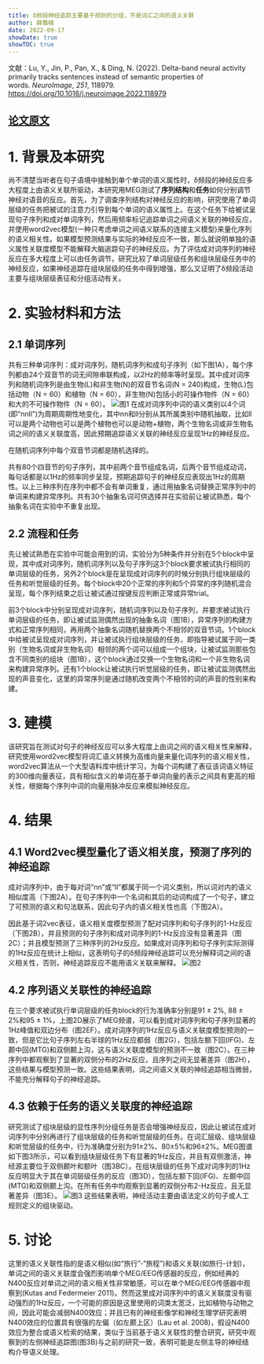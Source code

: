 ```yaml
---
title: δ频段神经追踪主要基于规则的分组，不是词汇之间的语义关联
author: 薛雅楠
date: 2022-09-17
showDate: true
showTOC: true
---
```

文献：Lu, Y., Jin, P., Pan, X., & Ding, N. (2022). Delta-band neural activity primarily tracks sentences instead of semantic properties of words. _NeuroImage_, _251_, 118979.
https://doi.org/10.1016/j.neuroimage.2022.118979
## [论文原文](../Source_Files/2022-09-17-XYN1.Pdf)
# 1. 背景及本研究
尚不清楚当听者在句子语境中接触到单个单词的语义属性时，δ频段的神经反应多大程度上由语义关联所驱动，本研究用MEG测试了**序列结构**和**任务**如何分别调节神经对语音的反应。首先，为了调查序列结构对神经反应的影响，研究使用了单词层级的任务把被试的注意力引导到每个单词的语义属性上。在这个任务下给被试呈现句子序列和成对单词序列，然后用频率标记追踪单词之间语义关联的神经反应，并使用word2vec模型(一种只考虑单词之间语义联系的连接主义模型)来量化序列的语义相关性。如果模型预测结果与实际的神经反应不一致，那么就说明单独的语义属性关联度模型不能解释大脑追踪句子的神经反应。为了评估成对词序列的神经反应在多大程度上可以由任务调节，研究比较了单词层级任务和组块层级任务中的神经反应，如果神经追踪在组块层级的任务中得到增强，那么又证明了δ频段活动主要与组块层级表征和分组活动有关。
# 2. 实验材料和方法
## 2.1 单词序列
共有三种单词序列：成对词序列，随机词序列和成句子序列（如下图1A），每个序列都由24个双音节的词无间隙串联构成，以2Hz的频率等时呈现。其中成对词序列和随机词序列是由生物(L)和非生物(N)的双音节名词(N = 240)构成，生物(L)包括动物（N = 60）和植物（N = 60），非生物(N)包括小的可操作物件（N = 60）和大的不可操作物件（N = 60）。
![图1](../Supporting_Information/2022-09-17-XYN1-Fig-1.png)
在成对词序列中词的语义类别以4个词(即“nnll”)为周期周期性地变化，其中nn和ll分别从其所属类别中随机抽取，比如ll可以是两个动物也可以是两个植物也可以是动物+植物，两个生物名词或非生物名词之间的语义关联度高，因此预期追踪语义关联的神经反应呈现1Hz的神经反应。

在随机词序列中每个双音节词都是随机选择的。

共有80个四音节的句子序列，其中前两个音节组成名词，后两个音节组成动词，每句话都是以1Hz的频率同步呈现，预期追踪句子的神经反应表现出1Hz的周期性。以上三种序列在序列中都不会有单词重复，通过用抽象名词替换正常序列中的单词来构建异常序列。共有30个抽象名词可供选择并在实验前让被试熟悉，每个抽象名词在实验中不重复出现。
## 2.2 流程和任务
先让被试熟悉在实验中可能会用到的词，实验分为5种条件并分别在5个block中呈现，其中成对词序列，随机词序列以及句子序列这3个block要求被试执行相同的单词层级的任务，另外2个block是在呈现成对词序列的时候分别执行组块层级的任务和听觉层级的任务。每个block中20个正常的序列和5个异常的序列随机混合呈现，每个序列结束之后让被试通过按键反应判断正常或异常trial。

前3个block中分别呈现成对词序列，随机词序列以及句子序列，并要求被试执行单词层级的任务，即让被试监测偶然出现的抽象名词（图1B），异常序列的构建方式和正常序列相同，再用两个抽象名词随机替换两个不相邻的双音节词。1个block中给被试呈现成对词序列，并让被试执行组块层级的任务，即指导被试属于同一类别（生物名词或非生物名词）相邻的两个词可以组成一个组块，让被试监测那些包含不同类别的组块（图1B），这个block通过交换一个生物名词和一个非生物名词来构建异常序列。还有1个block让被试执行听觉层级的任务，即让被试监测偶然出现的声音变化，这里的异常序列是通过随机改变两个不相邻的词的声音的性别来构建。

# 3. 建模
该研究旨在测试对句子的神经反应可以多大程度上由词之间的语义相关性来解释，研究使用word2vec模型将词汇语义转换为高维向量来量化词序列的语义相关性，word2vec算法从一个大型语料库中统计学习，为每个词构建了表征该词语义特征的300维向量表征，具有相似含义的单词在基于单词向量的表示之间具有更高的相关性，根据每个序列中词的向量用脉冲反应来模拟神经反应。
# 4. 结果
## 4.1 Word2vec模型量化了语义相关度，预测了序列的神经追踪
成对词序列中，由于每对词“nn”或“ll”都属于同一个词义类别，所以词对内的语义相似度高（下图2A）。在句子序列中一个名词和其后的动词构成了一个句子，建立了可预测的语义和句法联系，因此句子内的语义相关性也高（下图2A）。

因此基于词2vec表征，语义相关度模型预测了配对词序列和句子序列的1-Hz反应（下图2B），并且预测的句子序列和成对词序列的1-Hz反应没有显著差异（图2C）；并且模型预测了三种序列的2Hz反应。如果成对词序列和句子序列实际测得的1Hz反应在统计上相似，这表明句子的δ频段神经追踪可以充分解释词之间的语义相关性，否则，神经追踪反应不能用语义关联来解释。
![图2](../Supporting_Information/2022-09-17-XYN1-Fig-2.png)
## 4.2 序列语义关联性的神经追踪
在三个要求被试执行单词层级的任务block的行为准确率分别是91 ± 2%, 88 ± 2%和95 ± 1%，上图2D展示了MEG频谱，可以看到成对词序列和句子序列显著的1Hz峰值和双边分布（图2EF）。成对词序列的1Hz反应与语义关联度模型预测的一致，但是它比句子序列左右半球的1Hz反应都弱（图2G），包括左额下回(IFG)、左颞中回(MTG)和双侧颞上沟，这与语义关联度模型的预测不一致（图2C）。在三种序列中都观察到了显著的双侧分布的2Hz反应，且序列之间无显著差异（图2H），这些结果与模型预测一致。这些结果表明，词之间语义关联的神经追踪相当微弱，不能充分解释句子的神经追踪。
## 4.3 依赖于任务的语义关联度的神经追踪
研究测试了组块层级的显性序列分组任务是否会增强神经反应，因此让被试在成对词序列中分别再进行了组块层级的任务和听觉层级的任务。在词汇层级、组块层级和听觉层级的任务中，行为准确度分别为91±2%、80±5%和96±2%。MEG图谱如下图3所示，可以看到组块层级任务下有显著的1Hz反应，并且有双侧激活，神经源主要位于双侧颞叶和额叶（图3BC）。在组块层级的任务下成对词序列的1Hz反应明显大于其在单词层级任务的反应（图3D），包括左额下回(IFG)、左颞中回(MTG)和双侧颞上沟。在所有任务中均观察到显著的双侧分布2-Hz反应，且无显著差异（图3E）。
![图3](../Supporting_Information/2022-09-17-XYN1-Fig-3.png)
这些结果表明，神经活动主要由语法定义的句子或人工规则定义的组块驱动。
# 5. 讨论
这里的语义关联性指的是语义相似(如“旅行”-“旅程”)和语义关联(如旅行-计划)，单词之间的语义关联度会强烈影响单个MEG/EEG传感器的反应，例如经典的N400反应对单词之间的语义相关性非常敏感，可以在单个MEG/EEG传感器中观察到(Kutas and Federmeier 2011)。然而这里成对词序列中的语义关联度没有驱动强烈的1Hz反应，一个可能的原因是这里使用的词类太宽泛，比如植物与动物之间，因此可能会减弱N400效应；并且已有的神经影像学和神经生理学研究表明N400效应的位置具有很强的左偏（如左颞上区）(Lau et al. 2008)，假设N400效应为整合或语义检索的结果，类似于当前基于语义关联性的整合研究，研究中观察到的左侧神经追踪图(图3B)与之前的研究一致，表明可能是左侧主导的神经结构介导语义处理。





